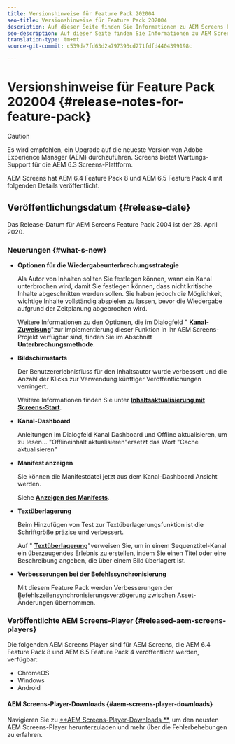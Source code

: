 ```yaml
---
title: Versionshinweise für Feature Pack 202004
seo-title: Versionshinweise für Feature Pack 202004
description: Auf dieser Seite finden Sie Informationen zu AEM Screens Feature Pack 2020, das am 28. April 2020 veröffentlicht wurde.
seo-description: Auf dieser Seite finden Sie Informationen zu AEM Screens Feature Pack 2020, das am 28. April 2020 veröffentlicht wurde.
translation-type: tm+mt
source-git-commit: c539da7fd63d2a797393cd271fdfd4404399198c

---
```



# Versionshinweise für Feature Pack 202004 {#release-notes-for-feature-pack}

>[!CAUTION]
>
>Es wird empfohlen, ein Upgrade auf die neueste Version von Adobe Experience Manager (AEM) durchzuführen. Screens bietet Wartungs-Support für die AEM 6.3 Screens-Plattform.

AEM Screens hat AEM 6.4 Feature Pack 8 und AEM 6.5 Feature Pack 4 mit folgenden Details veröffentlicht.

## Veröffentlichungsdatum {#release-date}

Das Release-Datum für AEM Screens Feature Pack 2004 ist der 28. April 2020.

### Neuerungen {#what-s-new}

* **Optionen für die Wiedergabeunterbrechungsstrategie**

   Als Autor von Inhalten sollten Sie festlegen können, wann ein Kanal unterbrochen wird, damit Sie festlegen können, dass nicht kritische Inhalte abgeschnitten werden sollen. Sie haben jedoch die Möglichkeit, wichtige Inhalte vollständig abspielen zu lassen, bevor die Wiedergabe aufgrund der Zeitplanung abgebrochen wird.

   Weitere Informationen zu den Optionen, die im Dialogfeld &quot; **[Kanal-Zuweisung](/help/user-guide/channel-assignment.md#interruption-method-channel)**&quot;zur Implementierung dieser Funktion in Ihr AEM Screens-Projekt verfügbar sind, finden Sie im Abschnitt **Unterbrechungsmethode**.

* **Bildschirmstarts**

   Der Benutzererlebnisfluss für den Inhaltsautor wurde verbessert und die Anzahl der Klicks zur Verwendung künftiger Veröffentlichungen verringert.

   Weitere Informationen finden Sie unter **[Inhaltsaktualisierung mit Screens-Start](launches.md)**.

* **Kanal-Dashboard**

   Anleitungen im Dialogfeld Kanal Dashboard und Offline aktualisieren, um zu lesen... &quot;Offlineinhalt aktualisieren&quot;ersetzt das Wort &quot;Cache aktualisieren&quot;


* **Manifest anzeigen**

   Sie können die Manifestdatei jetzt aus dem Kanal-Dashboard Ansicht werden.

   Siehe **[Anzeigen des Manifests](/help/user-guide/managing-channels.md#view-manifest)**.

* **Textüberlagerung**

   Beim Hinzufügen von Test zur Textüberlagerungsfunktion ist die Schriftgröße präzise und verbessert.

   Auf &quot; **[Textüberlagerung](text-overlay.md)**&quot;verweisen Sie, um in einem Sequenztitel-Kanal ein überzeugendes Erlebnis zu erstellen, indem Sie einen Titel oder eine Beschreibung angeben, die über einem Bild überlagert ist.

* **Verbesserungen bei der Befehlssynchronisierung**

   Mit diesem Feature Pack werden Verbesserungen der Befehlszeilensynchronisierungsverzögerung zwischen Asset-Änderungen übernommen.

### Veröffentlichte AEM Screens-Player {#released-aem-screens-players}

Die folgenden AEM Screens Player sind für AEM Screens, die AEM 6.4 Feature Pack 8 und AEM 6.5 Feature Pack 4 veröffentlicht werden, verfügbar:

* ChromeOS
* Windows
* Android

#### AEM Screens-Player-Downloads {#aem-screens-player-downloads}

Navigieren Sie zu [**AEM Screens-Player-Downloads **](https://download.macromedia.com/screens/), um den neusten AEM Screens-Player herunterzuladen und mehr über die Fehlerbehebungen zu erfahren.
